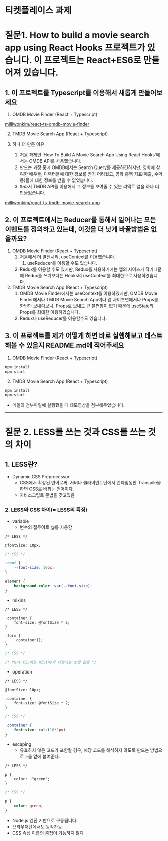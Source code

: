 # 티켓플레이스 과제

# 질문1. How to build a movie search app using React Hooks 프로젝트가 있습니다. 이 프로젝트는 React+ES6로 만들어져 있습니다.

## 1. 이 프로젝트를 Typescript를 이용해서 새롭게 만들어보세요

1. OMDB Movie Finder (React + Typescript)

[milliwonkim/react-ts-omdb-movie-finder](https://github.com/milliwonkim/react-ts-omdb-movie-finder)

2.   TMDB Movie Search App (React + Typescript)

1. 하나 더 만든 이유
    1. 처음 과제인 ‘How To Build A Movie Search App Using React Hooks’에서는 OMDB API를 사용했습니다.
    2. 만드는 과정 중에 OMDB에서는 Search Query를 제공하긴하지만, 영화에 참여한 배우들, 디렉터들에 대한 정보를 받기 어려웠고, 영화 흥행 지표(매출, 수익 등)들에 대한 정보를 받을 수 없었습니다.
    3. 따라서 TMDB API를 이용해서 그 정보를 보여줄 수 있는 리액트 앱을 하나 더 만들었습니다.

[milliwonkim/react-ts-tmdb-movie-search-app](https://github.com/milliwonkim/react-ts-tmdb-movie-search-app)

## 2. 이 프로젝트에서는 Reducer를 통해서 일어나는 모든 이벤트를 정의하고 있는데, 이것을 더 낫게 바꿀방법은 없을까요?

1. OMDB Movie Finder (React + Typescript)
    1. 처음에서 더 발전시켜, useContext를 이용했습니다.
        1. useReducer를 이용할 수도 있습니다.
    2. Redux를 이용할 수도 있지만, Redux를 사용하기에는 앱의 사이즈가 작기때문에 Redux를 쓰기보다는 Hooks의 useContext를 최대한으로 사용하였습니다.
2. TMDB Movie Search App (React + Typescript)
    1. OMDB Movie Finder에서는 useContext를 이용하였지만, OMDB Movie Finder에서나 TMDB Movie Search App이나 앱 사이즈면에서나 Props를 한번만 보내다보니, Props로 보내도 큰 불편함이 없기 때문에 useState와 Props를 최대한 이용하였습니다.
    2. Redux나 useReducer를 이용할수도 있습니다.

## 3. 이 프로젝트를 제가 어떻게 하면 바로 실행해보고 테스트 해볼 수 있을지 README.md에 적어주세요

1. OMDB Movie Finder (React + Typescript)

```bash
npm install
npm start
```

2.   TMDB Movie Search App (React + Typescript)

```bash
npm install
npm start
```

- 메일의 첨부파일에 실행했을 때 데모영상을 첨부해두었습니다.

---

# 질문 2. LESS를 쓰는 것과 CSS를 쓰는 것의 차이

## 1. LESS란?

- Dynamic CSS Preprocessor
    - CSS에서 확장된 언어로써, 서버나 클라이언트단에서 런타임동안 Transpile을 하면 CSS로 바뀌는 언어이다.
    - 자바스크립트 문법을 갖고있음

### 2. LESS와 CSS 차이(= LESS의 특징)

- variable
    - 변수의 접두어로 @를 사용함

```less
/* LESS */

@fontSize: 10px;
```

```css
/* CSS */

:root {
	--font-size: 10px;
}

element {
	background-color: var(--font-size);
}
```

- mixins

```less
/* LESS */

.container {
	font-size: @fontSize * 2;
}

.form {
	.container();
}
```

```css
/* CSS */

/* Pure CSS에는 mixins와 대응되는 방법 없음 */
```

- operation

```less
/* LESS */

@fontSize: 10px;

.container {
	font-size: @fontSize * 2;
}
```

```css
/* CSS */

.container {
	font-size: calc(10*2px)
}
```

- escaping
    - 유효하지 않은 코드가 포함될 경우, 해당 코드를 해석하지 않도록 만드는 방법으로 ~을 앞에 붙여준다.

```less
/* LESS */

p {
	color: ~"green";
}
```

```css
/* CSS */

p {
	color: green;
}
```

- Node.js 엔진 기반으로 구동됩니다.
- 브라우저단에서도 동작가능
- CSS 속성 이름의 중첩이 가능하지 않다